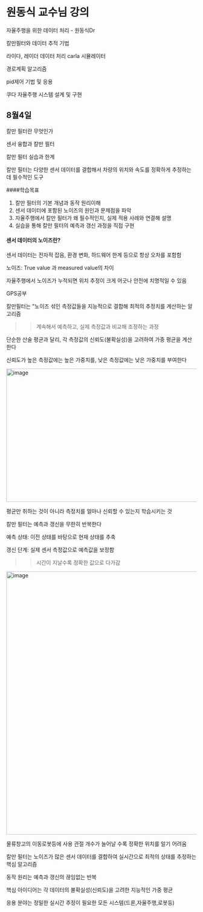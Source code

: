 # 원동식 교수님 강의

자율주행을 위한 데이터 처리 - 원동식Dr

칼만필터와 데이터 추적 기법

라이다, 레이더 데이터 처리 carla 시뮬레이터

경로계획 알고리즘

pid제어 기법 및 응용

쿠다 자율주행 시스템 설계 및 구현

## 8월4일

칼만 필터란 무엇인가

센서 융합과 칼만 필터

칼만 필터 실습과 한계

칼만 필터는 다양한 센서 데이터를 결합해서 차량의 위치와 속도를 정확하게 추정하는 데 필수적인 도구

####학습목표

1. 칼만 필터의 기본 개념과 동작 원리이해
2. 센서 데이터에 포함된 노이즈의 원인과 문제점을 파악
3. 자율주행에서 칼만 필터가 왜 필수적인지, 실제 적용 사례와 연결해 설명
4. 실습을 통해 칼만 필터의 예측과 갱신 과정을 직접 구현

#### 센서 데이터의 노이즈란?
센서 데이터는 전자적 잡음, 환경 변화, 하드웨어 한계 등으로 항상 오차를 포함함

노이즈: True value 과 measured value의 차이

자율주행에서 노이즈가 누적되면 위치 추정이 크게 어긋나 안전에 치명적일 수 있음

GPS공부

칼만필터는 "노이즈 섞인 측정값들을 지능적으로 결합해 최적의 추정치를 계산하는 알고리즘
>> 계속해서 예측하고, 실제 측정값과 비교해 조정하는 과정

단순한 산술 평균과 달리, 각 측정값의 신뢰도(불확실성)을 고려하여 가중 평균을 계산한다

신뢰도가 높은 측정값에는 높은 가중치를, 낮은 측정값에는 낮은 가중치를 부여한다

<img width="588" height="353" alt="image" src="https://github.com/user-attachments/assets/e6f29184-5b35-42d9-a5bb-da83b2d447e3" />

평균만 취하는 것이 아니라 측정치를 얼마나 신뢰할 수 있는지 학습시키는 것

칼만 필터는 예측과 갱신을 무한히 반복한다

예측 상태: 이전 상태를 바탕으로 현재 상태를 추축

갱신 단계: 실제 센서 측정값으로 예측값을 보정함
>> 시간이 지날수록 정확한 값으로 다가감

<img width="1033" height="697" alt="image" src="https://github.com/user-attachments/assets/a69a361b-ecec-4f59-9b0d-b99bbec1eafd" />

물류창고의 이동로봇등에 사용
관절 개수가 늘어날 수록 정확한 위치를 알기 어려움

칼만 필터는 노이즈가 많은 센서 데이터를 결합하여 실시간으로 최적의 상태를 추정하는 핵심 알고리즘

동작 원리는 예측과 갱신의 끊임없는 반복

핵심 아이디어는 각 데이터의 불확실성(신뢰도)을 고려한 지능적인 가중 평균

응용 분야는 정밀한 실시간 추정이 필요한 모든 시스템(드론,자율주행,로봇등)




